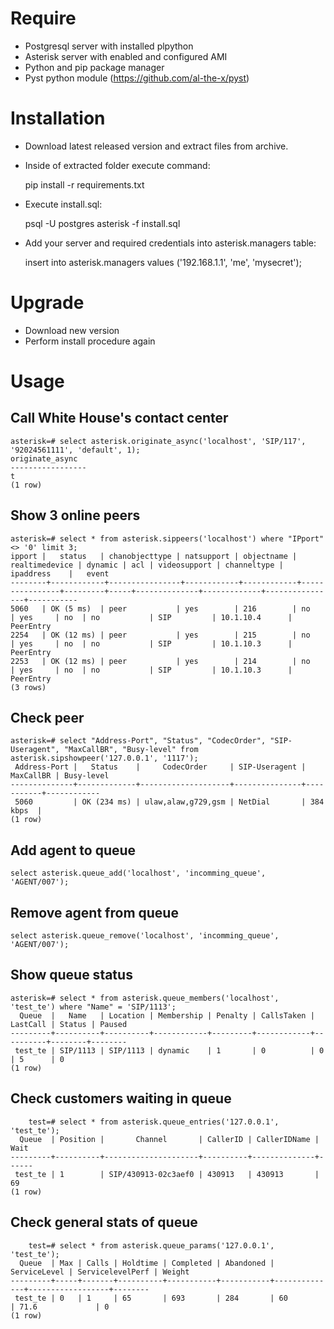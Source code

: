 # Require

- Postgresql server with installed plpython
- Asterisk server with enabled and configured AMI
- Python and pip package manager
- Pyst python module (https://github.com/al-the-x/pyst)

# Installation

- Download latest released version and extract files from archive.
- Inside of extracted folder execute command:

     pip install -r requirements.txt

- Execute install.sql: 

     psql -U postgres asterisk -f install.sql

- Add your server and required credentials into asterisk.managers table:

     insert into asterisk.managers values ('192.168.1.1', 'me', 'mysecret');

# Upgrade

- Download new version
- Perform install procedure again

# Usage

## Call White House's contact center
    asterisk=# select asterisk.originate_async('localhost', 'SIP/117', '92024561111', 'default', 1);
    originate_async 
    -----------------
    t
    (1 row)

## Show 3 online peers
    asterisk=# select * from asterisk.sippeers('localhost') where "IPport" <> '0' limit 3;
    ipport |   status   | chanobjecttype | natsupport | objectname | realtimedevice | dynamic | acl | videosupport | channeltype |   ipaddress    |   event   
    --------+------------+----------------+------------+------------+----------------+---------+-----+--------------+-------------+----------------+-----------
    5060   | OK (5 ms)  | peer           | yes        | 216        | no             | yes     | no  | no           | SIP         | 10.1.10.4      | PeerEntry
    2254   | OK (12 ms) | peer           | yes        | 215        | no             | yes     | no  | no           | SIP         | 10.1.10.3      | PeerEntry
    2253   | OK (12 ms) | peer           | yes        | 214        | no             | yes     | no  | no           | SIP         | 10.1.10.3      | PeerEntry
    (3 rows)

## Check peer

    asterisk=# select "Address-Port", "Status", "CodecOrder", "SIP-Useragent", "MaxCallBR", "Busy-level" from asterisk.sipshowpeer('127.0.0.1', '1117');
     Address-Port |   Status    |     CodecOrder     | SIP-Useragent | MaxCallBR | Busy-level 
    --------------+-------------+--------------------+---------------+-----------+------------
     5060         | OK (234 ms) | ulaw,alaw,g729,gsm | NetDial       | 384 kbps  | 
    (1 row)

## Add agent to queue

    select asterisk.queue_add('localhost', 'incomming_queue', 'AGENT/007');

## Remove agent from queue

    select asterisk.queue_remove('localhost', 'incomming_queue', 'AGENT/007');
    
## Show queue status

    asterisk=# select * from asterisk.queue_members('localhost', 'test_te') where "Name" = 'SIP/1113';                                                                                         
      Queue  |   Name   | Location | Membership | Penalty | CallsTaken | LastCall | Status | Paused                                                                                                
    ---------+----------+----------+------------+---------+------------+----------+--------+--------                                                                                               
     test_te | SIP/1113 | SIP/1113 | dynamic    | 1       | 0          | 0        | 5      | 0                                                                                                     
    (1 row)                                                                                                                                                                                        

## Check customers waiting in queue

        test=# select * from asterisk.queue_entries('127.0.0.1', 'test_te');
      Queue  | Position |       Channel       | CallerID | CallerIDName | Wait 
    ---------+----------+---------------------+----------+--------------+------
     test_te | 1        | SIP/430913-02c3aef0 | 430913   | 430913       | 69
    (1 row)



## Check general stats of queue

        test=# select * from asterisk.queue_params('127.0.0.1', 'test_te');
      Queue  | Max | Calls | Holdtime | Completed | Abandoned | ServiceLevel | ServicelevelPerf | Weight 
    ---------+-----+-------+----------+-----------+-----------+--------------+------------------+--------
     test_te | 0   | 1     | 65       | 693       | 284       | 60           | 71.6             | 0
    (1 row)


